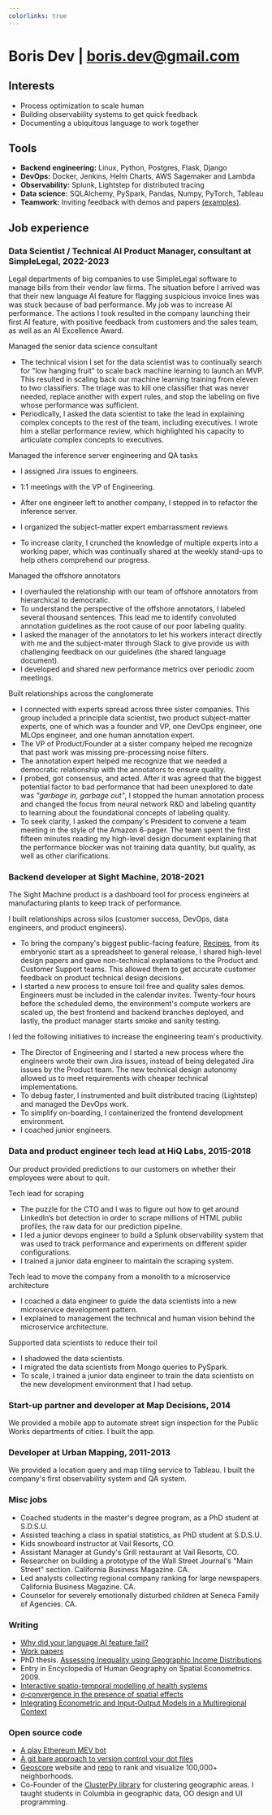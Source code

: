 ```yaml
---
colorlinks: true
---
```


# Boris Dev | boris.dev@gmail.com

## Interests

- Process optimization to scale human
- Building observability systems to get quick feedback
- Documenting a ubiquitous language to work together

## Tools

- **Backend engineering:** Linux, Python, Postgres, Flask, Django
- **DevOps:** Docker, Jenkins, Helm Charts, AWS Sagemaker and Lambda
- **Observability:** Splunk, Lightstep for distributed tracing
- **Data science:** SQLAlchemy, PySpark, Pandas, Numpy, PyTorch, Tableau
- **Teamwork:** Inviting feedback with demos and papers [(examples)](https://docs.google.com/document/d/1pMID97O4hHkK8ok7cwLH4Y4KpsgQSPUAXtYrscwcyb4/view).

## Job experience

### Data Scientist / Technical AI Product Manager, consultant at SimpleLegal, 2022-2023

Legal departments of big companies to use SimpleLegal software to manage
bills from their vendor law firms. The situation before I arrived was that 
their new language AI feature for flagging suspicious invoice lines was 
was stuck because of bad performance. My job was to increase AI performance.
The actions I took resulted in the company launching their first AI feature, with positive feedback
from customers and the sales team, as well as an AI Excellence Award. 

Managed the senior data science consultant

- The technical vision I set for the data scientist was to continually search
  for "low hanging fruit" to scale back machine learning to launch an MVP. This
  resulted in scaling back our machine learning training from eleven to two classifiers.
  The triage was to kill one classifier that was never needed, replace another
  with expert rules, and stop the labeling on five whose performance was sufficient. 
- Periodically, I asked the data scientist to take the lead in explaining
  complex concepts to the rest of the team, including  executives. I wrote him a
  stellar performance review, which highlighted his capacity to articulate
  complex concepts to executives.

Managed the inference server engineering and QA tasks

- I assigned Jira issues to engineers. 
- 1:1 meetings with the VP of Engineering. 
- After one engineer left to another company, I stepped in to refactor the inference server.
- I organized the subject-matter expert embarrassment reviews

- To increase clarity, I crunched the knowledge of multiple experts into a
  working paper, which was continually shared at the weekly stand-ups to help
  others comprehend our progress. 

Managed the offshore annotators

- I overhauled the relationship with our team of offshore annotators from
  hierarchical to democratic. 
- To understand the perspective of the offshore annotators, I labeled several
  thousand sentences. This lead me to identify convoluted annotation guidelines
  as the root cause of our poor labeling quality.
- I asked the manager of the annotators to let his workers interact directly with 
  me and the subject-mater through Slack to give provide us with challenging
  feedback on our guidelines (the shared language document).
- I developed and shared new performance metrics over periodic zoom meetings.

Built relationships across the conglomerate

- I connected with experts spread across three sister companies.
  This group included a principle data scientist, two product subject-matter
  experts, one of which was a founder and VP, one DevOps engineer, one MLOps
  engineer, and one human annotation expert.
- The VP of Product/Founder at a sister company helped me recognize that past work was missing pre-processing noise filters.
- The annotation expert helped me recognize that we needed a democratic
  relationship with the annotators to ensure quality.
- I probed, got consensus, and acted. After it was agreed that the 
  biggest potential factor to bad performance that had been unexplored to date
  was _"garbage in, garbage out"_, I stopped the human
  annotation process and changed the focus from neural network R&D and labeling
  quantity to learning about the foundational concepts of labeling quality. 
- To seek clarity, I asked the company's President to convene a team meeting in
  the style of the Amazon 6-pager. The team spent the first fifteen minutes
  reading my high-level design document explaining that the performance blocker
  was not training data quantity, but quality, as well as other clarifications. 

### Backend developer at Sight Machine, 2018-2021

The Sight Machine product is a dashboard tool for process engineers at manufacturing
plants to keep track of performance.

I built relationships across silos (customer success, DevOps, data engineers, and product engineers).

- To bring the company's biggest public-facing feature,
[Recipes](https://sightmachine.com/blog/manufacturing-dynamic-recipes/),
from its embryonic start as a spreadsheet to general release, I shared high-level
design papers and gave non-technical explanations to the Product and Customer Support teams. This allowed
them to get accurate customer feedback on product technical design decisions. 
- I started a new process to ensure toil free and quality sales demos. Engineers must be included
  in the calendar invites. Twenty-four hours before the scheduled demo, the
  environment's compute workers are scaled up, the best frontend and backend
  branches deployed, and lastly, the product manager starts smoke and sanity testing.

I led the following initiatives to increase the engineering team's productivity.

- The Director of Engineering and I started a new process where the engineers
  wrote their own Jira issues, instead of being delegated Jira issues by the
  Product team. The new technical design autonomy allowed us to meet requirements with cheaper
  technical implementations.
- To debug faster, I instrumented and built distributed tracing (Lightstep) and
  managed the DevOps work.
- To simplify on-boarding, I containerized the frontend development environment.
- I coached junior engineers.

### Data and product engineer tech lead at HiQ Labs, 2015-2018

Our product provided predictions to our customers on whether their employees were
about to quit. 

Tech lead for scraping

- The puzzle for the CTO and I was to figure out how to get around LinkedIn’s bot detection in order to scrape millions of HTML
public profiles, the raw data for our prediction pipeline. 
- I led a junior devops engineer to build a Splunk observability system that 
   was used to track performance and experiments on different spider configurations. 
- I trained a junior data engineer to maintain the scraping system.

Tech lead to move the company from a monolith to a microservice architecture

- I coached a data engineer to guide the data scientists into a new microservice development
  pattern.
- I explained to management the technical and human vision behind the microservice architecture.


Supported data scientists to reduce their toil

- I shadowed the data scientists.
- I migrated the data scientists from Mongo queries to PySpark.
- To scale, I trained a junior data engineer to train the data scientists on the new development environment that I had setup.


### Start-up partner and developer at Map Decisions, 2014

We provided a mobile app to automate street sign inspection for the Public Works departments of cities. I built the app.


### Developer at Urban Mapping, 2011-2013

We provided a location query and map tiling service to Tableau. I built the company's first observability system and QA system.

### Misc jobs

- Coached students in the master's degree program, as a PhD student at S.D.S.U.
- Assisted teaching a class in spatial statistics, as PhD student at S.D.S.U.
- Kids snowboard instructor at Vail Resorts, CO.
- Assistant Manager at Gundy's Grill restaurant at Vail Resorts, CO.
- Researcher on building a prototype of the Wall Street Journal's "Main Street" section. California Business Magazine. CA. 
- Led analysts collecting regional company ranking for large newspapers. California Business Magazine. CA. 
- Counselor for severely emotionally disturbed children at Seneca Family of Agencies. CA.


### Writing

-   [Why did your language AI feature fail?](https://medium.com/@boris.dev/why-did-your-language-ai-feature-fail-66a280954287)
-   [Work papers](https://docs.google.com/document/d/1pMID97O4hHkK8ok7cwLH4Y4KpsgQSPUAXtYrscwcyb4/edit)
-   PhD thesis. [Assessing Inequality using Geographic Income Distributions](https://escholarship.org/content/qt8br7d5df/qt8br7d5df.pdf)
-   Entry in Encyclopedia of Human Geography on Spatial Econometrics. 2009.
-   [Interactive spatio-temporal modelling of health systems](https://link.springer.com/article/10.1007/s00477-007-0135-0)
-   [$\sigma$‐convergence in the presence of spatial effects](https://rsaiconnect.onlinelibrary.wiley.com/doi/abs/10.1111/j.1435-5957.2006.00083.x)
-   [Integrating Econometric and Input-Output Models in a Multiregional Context](https://onlinelibrary.wiley.com/doi/abs/10.1111/j.1468-2257.1997.tb00771.x)


### Open source code

-   [A play Ethereum MEV bot](https://github.com/borisdev/play_mev_bot)
-   [A git bare approach to version control your dot files](https://github.com/borisdev/dotfiles/blob/master/README.md)
- [Geoscore](http://geoscore.com/) website and
  [repo](https://github.com/schmidtc/geoscore) to rank and visualize 100,000+ neighborhoods. 
-   Co-Founder of the [ClusterPy library](https://github.com/clusterpy/clusterpy) for clustering geographic areas. I taught students in Columbia in geographic data, OO design and UI programming.
